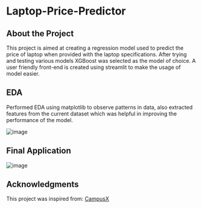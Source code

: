 # Laptop-Price-Predictor

## About the Project

This project is aimed at creating a regression model used to predict the price of laptop when provided with the laptop specifications. After trying and testing various models XGBoost was selected as the model of choice. A user friendly front-end is created using streamlit to make the usage of model easier.

## EDA

Performed EDA using matplotlib to observe patterns in data, also extracted features from the current dataset which was helpful in improving the performance of the model.

![image](https://github.com/abhipreets2/Laptop-Price-Predictor/assets/58743505/41bb0e1b-d439-4210-af28-d220323f02a9)



## Final Application

![image](https://github.com/abhipreets2/Laptop-Price-Predictor/assets/58743505/76739d47-8582-4704-9236-de82c1e6e2da)


## Acknowledgments

This project was inspired from: [CampusX](https://www.youtube.com/@campusx-official)

